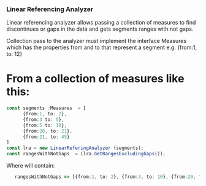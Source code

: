 ### Linear Referencing Analyzer

Linear referencing analyzer allows passing a collection of measures to find discontinues or gaps in the data and gets segments ranges with not gaps.

Collection pass to the analyzer must implement the interface Measures which has the properties from and to that represent a segment e.g. {from:1, to: 12} 

# From a collection of measures like this:

``` typescript
const segments :Measures  = [
      {from:1, to: 2},
      {from:3 to: 5},
      {from:5 to: 10},
      {from:20, to: 21},
      {from:21, to: 45}
]
const lra = new LinearReferingAnalyzer (segments);
const rangesWithNotGaps  = (lra.GetRangesExcludingGaps());
```
Where will contain:
```typescript 
   rangesWithNotGaps => [{from:1, to: 2}, {from:3, to: 10}, {from:20, to: 45}]
```

